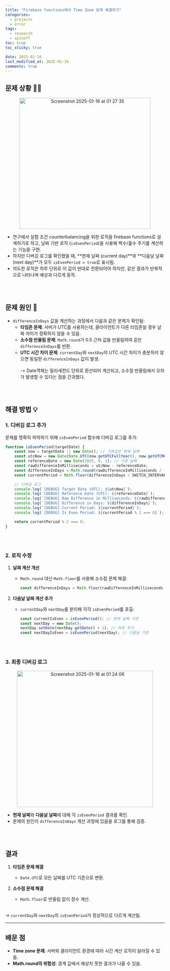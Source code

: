 ```yaml
---
title: "Firebase functions에서 Time Zone 문제 해결하기"
categories:
  - projects
  - error
tags:
  - research
  - spinoff
toc: true
toc_sticky: true

date: 2025-01-16
last_modified_at: 2025-01-16
comments: true
---
```


## 문제 상황 😵‍💫
<div style="text-align: center;">
<img width="414" alt="Screenshot 2025-01-16 at 01 27 35" src="https://github.com/user-attachments/assets/f849e75c-2b54-4230-bf9a-b86085037a26" />
</div>

- 연구에서 실험 조건 counterbalancing을 위한 로직을 firebase functions로 설계하기로 하고, 날짜 기반 로직 (`isEvenPeriod`)을 사용해 짝수/홀수 주기를 계산하는 기능을 구현.
- 하지만 디버깅 로그를 확인했을 때, **현재 날짜 (current day)**와 **다음날 날짜 (next day)**가 모두 `isEvenPeriod = true`로 표시됨.
- 의도한 로직은 하루 단위로 이 값이 반대로 전환되어야 하지만, 같은 결과가 반복적으로 나타나며 예상과 다르게 동작.


<br><br>
## 문제 원인 🤔
- `differenceInDays` 값을 계산하는 과정에서 다음과 같은 문제가 확인됨:
  - **타임존 문제**: 서버가 UTC를 사용하는데, 클라이언트가 다른 타임존일 경우 날짜 차이가 정확하지 않을 수 있음.
  - **소수점 반올림 문제**: `Math.round`가 0.5 근처 값을 반올림하여 같은 `differenceInDays`를 반환.
  - **UTC 시간 차이 문제**: `currentDay`와 `nextDay`의 UTC 시간 차이가 충분하지 않으면 동일한 `differenceInDays` 값이 발생.
<br><br>
  -> Date객체는 밀리세컨드 단위로 환산되어 계산되고, 소수점 반올림에서 오차가 발생할 수 있다는 점을 간과했다.

<br><br>

## 해결 방법 💡

### 1. 디버깅 로그 추가
문제를 명확히 파악하기 위해 `isEvenPeriod` 함수에 디버깅 로그를 추가:
```javascript
function isEvenPeriod(targetDate) {
    const now = targetDate || new Date(); // 기본값은 현재 날짜
    const utcNow = new Date(Date.UTC(now.getUTCFullYear(), now.getUTCMonth(), now.getUTCDate())); // UTC 변환
    const referenceDate = new Date(2025, 0, 1); // 기준 날짜
    const rawDifferenceInMilliseconds = utcNow - referenceDate;
    const differenceInDays = Math.round(rawDifferenceInMilliseconds / (1000 * 60 * 60 * 24));
    const currentPeriod = Math.floor(differenceInDays / SWITCH_INTERVAL_DAYS);

    // 디버깅 로그
    console.log(`[DEBUG] Target Date (UTC): ${utcNow}`);
    console.log(`[DEBUG] Reference Date (UTC): ${referenceDate}`);
    console.log(`[DEBUG] Raw Difference in Milliseconds: ${rawDifferenceInMilliseconds}`);
    console.log(`[DEBUG] Difference in Days: ${differenceInDays}`);
    console.log(`[DEBUG] Current Period: ${currentPeriod}`);
    console.log(`[DEBUG] Is Even Period: ${currentPeriod % 2 === 0}`);

    return currentPeriod % 2 === 0;
}
```
<br><br>
### 2. 로직 수정

1. **날짜 계산 개선**
   - `Math.round` 대신 `Math.floor`를 사용해 소수점 문제 해결:
     ```javascript
     const differenceInDays = Math.floor(rawDifferenceInMilliseconds / (1000 * 60 * 60 * 24));
     ```

2. **다음날 날짜 계산 추가**
   - `currentDay`와 `nextDay`를 분리해 각각 `isEvenPeriod`를 호출:
     ```javascript
     const currentIsEven = isEvenPeriod(); // 현재 날짜 기준
     const nextDay = new Date();
     nextDay.setDate(nextDay.getDate() + 1); // 하루 추가
     const nextDayIsEven = isEvenPeriod(nextDay); // 다음날 기준
     ```

<br><br>

### 3. 최종 디버깅 로그



<div style="text-align: center;">
  <img width="430" alt="Screenshot 2025-01-16 at 01 24 06" src="https://github.com/user-attachments/assets/3119e45f-3bd3-4d48-86e1-15973b24edf5" />
</div>

- **현재 날짜**와 **다음날 날짜**에 대해 각 `isEvenPeriod` 결과를 확인.
- 문제의 원인이 `differenceInDays` 계산 과정에 있음을 로그를 통해 검증.

<br><br>

## 결과
1. **타임존 문제 해결**
   - `Date.UTC`로 모든 날짜를 UTC 기준으로 변환.

2. **소수점 문제 해결**
   - `Math.floor`로 반올림 없이 정수 계산.
<br><br>

  -> `currentDay`와 `nextDay`의 `isEvenPeriod`가 정상적으로 다르게 계산됨.

---

## 배운 점
- **Time zone 문제**: 서버와 클라이언트 환경에 따라 시간 계산 로직이 달라질 수 있음.
- **Math.round의 위험성**: 경계 값에서 예상치 못한 결과가 나올 수 있음.
<br>